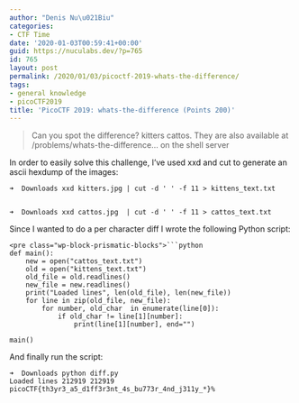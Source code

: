```yaml
---
author: "Denis Nu\u021Biu"
categories:
- CTF Time
date: '2020-01-03T00:59:41+00:00'
guid: https://nuculabs.dev/?p=765
id: 765
layout: post
permalink: /2020/01/03/picoctf-2019-whats-the-difference/
tags:
- general knowledge
- picoCTF2019
title: 'PicoCTF 2019: whats-the-difference (Points 200)'
---
```

> Can you spot the difference? kitters cattos. They are also available at /problems/whats-the-difference… on the shell server


In order to easily solve this challenge, I’ve used xxd and cut to generate an ascii hexdump of the images:


```
➜  Downloads xxd kitters.jpg | cut -d ' ' -f 11 > kittens_text.txt


➜  Downloads xxd cattos.jpg  | cut -d ' ' -f 11 > cattos_text.txt
```
Since I wanted to do a per character diff I wrote the following Python script:


```
<pre class="wp-block-prismatic-blocks">```python
def main():
    new = open("cattos_text.txt")
    old = open("kittens_text.txt")
    old_file = old.readlines()
    new_file = new.readlines()
    print("Loaded lines", len(old_file), len(new_file))
    for line in zip(old_file, new_file):
        for number, old_char  in enumerate(line[0]):
            if old_char != line[1][number]:
                print(line[1][number], end="")

main()
```

And finally run the script:
```
➜  Downloads python diff.py
Loaded lines 212919 212919
picoCTF{th3yr3_a5_d1ff3r3nt_4s_bu773r_4nd_j311y_*}%
```
```